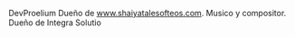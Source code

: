 DevProelium 
Dueño de www.shaiyatalesofteos.com. 
Musico y compositor. 
Dueño de Integra Solutio 


